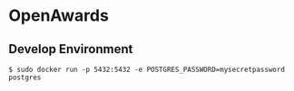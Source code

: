 # OpenAwards

## Develop Environment

```
$ sudo docker run -p 5432:5432 -e POSTGRES_PASSWORD=mysecretpassword postgres
```